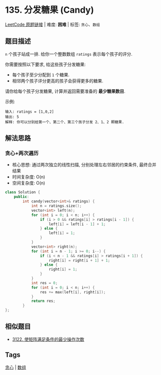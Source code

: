 # 135. 分发糖果 (Candy)

[LeetCode 原题链接](https://leetcode.cn/problems/candy/) | 难度: **困难** | 标签: `贪心`、`数组`

## 题目描述

`n` 个孩子站成一排. 给你一个整数数组 `ratings` 表示每个孩子的评分.

你需要按照以下要求, 给这些孩子分发糖果:

- 每个孩子至少分配到 `1` 个糖果.
- 相邻两个孩子评分更高的孩子会获得更多的糖果.

请你给每个孩子分发糖果, 计算并返回需要准备的 **最少糖果数目**.

示例:

```plaintext
输入: ratings = [1,0,2]
输出: 5
解释: 你可以分别给第一个、第二个、第三个孩子分发 2、1、2 颗糖果.
```

## 解法思路

### 贪心+两次遍历

- 核心思想: 通过两次独立的线性扫描, 分别处理左右邻居的约束条件, 最终合并结果
- 时间复杂度: O(n)
- 空间复杂度: O(n)

```cpp
class Solution {
    public:
        int candy(vector<int>& ratings) {
            int n = ratings.size();
            vector<int> left(n);
            for (int i = 0; i < n; i++) {
                if (i > 0 && ratings[i] > ratings[i - 1]) {
                    left[i] = left[i - 1] + 1;
                } else {
                    left[i] = 1;
                }
            }
            vector<int> right(n);
            for (int i = n - 1; i >= 0; i--) {
                if (i < n - 1 && ratings[i] > ratings[i + 1]) {
                    right[i] = right[i + 1] + 1;
                } else {
                    right[i] = 1;
                }
            }
            int res = 0;
            for (int i = 0; i < n; i++) {
                res += max(left[i], right[i]);
            }
            return res;
        }
};
```

## 相似题目

- [3122. 使矩阵满足条件的最少操作次数](https://leetcode.cn/problems/minimum-number-of-operations-to-satisfy-conditions/)

## Tags

[贪心](/tags/greedy.md) | [数组](/tags/array.md)
